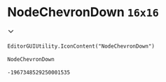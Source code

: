 # NodeChevronDown `16x16`
<img src="/img/NodeChevronDown.png" width=16 height=16>

``` CSharp
EditorGUIUtility.IconContent("NodeChevronDown")
```
```
NodeChevronDown
```
```
-1967348529250001535
```
